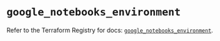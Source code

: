# `google_notebooks_environment`

Refer to the Terraform Registry for docs: [`google_notebooks_environment`](https://registry.terraform.io/providers/hashicorp/google/6.43.0/docs/resources/notebooks_environment).
